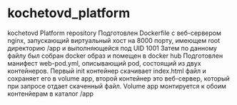 # kochetovd_platform
kochetovd Platform repository
Подготовлен Dockerfile с веб-сервером nginx, запускающий виртуальный хост на 8000 порту, имеющем root директорию /app и выполняющейся под UID 1001
Затем по данному файлу был собран docker образ и помещен в docker hub
Подготовлен манифест web-pod.yml, описывающий pod, состоящий из двух контейнеров. Первый init контейнер скачивает index.html файл и сохраняет его в volume app, второй контейнер это веб-сервер, который при запросе отдает скаченный файл. Volume app монтируется к обоим контенйерам в каталог /app

